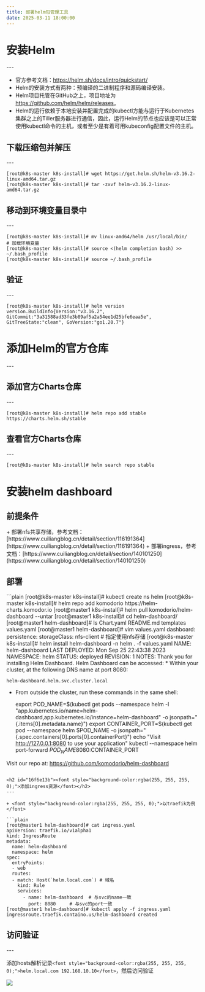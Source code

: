 ```yaml
---
title: 部署helm包管理工具
date: 2025-03-11 18:00:00
---
```

<h1 id="f11a4b4f"><font style="background-color:rgba(255, 255, 255, 0);">安装Helm</font></h1>
---

+ <font style="background-color:rgba(255, 255, 255, 0);">官方参考文档：</font>[<font style="background-color:rgba(255, 255, 255, 0);">https://helm.sh/docs/intro/quickstart/</font>](https://helm.sh/docs/intro/quickstart/)
+ <font style="background-color:rgba(255, 255, 255, 0);">Helm的安装方式有两种：预编译的二进制程序和源码编译安装。</font>
+ <font style="background-color:rgba(255, 255, 255, 0);">Helm项目托管在GitHub之上，项目地址为</font>[<font style="background-color:rgba(255, 255, 255, 0);">https://github.com/helm/helm/releases</font>](https://github.com/helm/helm/releases)<font style="background-color:rgba(255, 255, 255, 0);">。</font>
+ <font style="background-color:rgba(255, 255, 255, 0);">Helm的运行依赖于本地安装并配置完成的kubectl方能与运行于Kubernetes集群之上的Tiller服务器进行通信，因此，运行Helm的节点也应该是可以正常使用kubectl命令的主机，或者至少是有着可用kubeconfig配置文件的主机。</font>

<h2 id="552ec97e"><font style="background-color:rgba(255, 255, 255, 0);">下载压缩包并解压</font></h2>
---

```plain
[root@k8s-master k8s-install]# wget https://get.helm.sh/helm-v3.16.2-linux-amd64.tar.gz
[root@k8s-master k8s-install]# tar -zxvf helm-v3.16.2-linux-amd64.tar.gz
```

<h2 id="85a7ab47"><font style="background-color:rgba(255, 255, 255, 0);">移动到环境变量目录中</font></h2>
---

```plain
[root@k8s-master k8s-install]# mv linux-amd64/helm /usr/local/bin/ 
# 加载环境变量
[root@k8s-master k8s-install]# source <(helm completion bash) >> ~/.bash_profile 
[root@k8s-master k8s-install]# source ~/.bash_profile 
```

<h2 id="cd8992b6"><font style="background-color:rgba(255, 255, 255, 0);">验证</font></h2>
---

```plain
[root@k8s-master k8s-install]# helm version
version.BuildInfo{Version:"v3.16.2", GitCommit:"3a31588ad33fe3b89af5a2a54ee1d25bfe6eaa5e", GitTreeState:"clean", GoVersion:"go1.20.7"}
```

<h1 id="1c15269a"><font style="background-color:rgba(255, 255, 255, 0);">添加Helm的官方仓库</font></h1>
---

<h2 id="6f3419de"><font style="background-color:rgba(255, 255, 255, 0);">添加官方Charts仓库</font></h2>
---

```plain
[root@k8s-master k8s-install]# helm repo add stable https://charts.helm.sh/stable
```

<h2 id="00b7396e"><font style="background-color:rgba(255, 255, 255, 0);">查看官方Charts仓库</font></h2>
---

```plain
[root@k8s-master k8s-install]# helm search repo stable
```

<h1 id="083a9ea8"><font style="background-color:rgba(255, 255, 255, 0);">安装helm dashboard</font></h1>
<h2 id="b0ff454a"><font style="background-color:rgba(255, 255, 255, 0);">前提条件</font></h2>
+ <font style="background-color:rgba(255, 255, 255, 0);">部署nfs共享存储，参考文档：</font>[<font style="background-color:rgba(255, 255, 255, 0);">https://www.cuiliangblog.cn/detail/section/116191364</font>](https://www.cuiliangblog.cn/detail/section/116191364)
+ <font style="background-color:rgba(255, 255, 255, 0);">部署ingress，参考文档：</font>[<font style="background-color:rgba(255, 255, 255, 0);">https://www.cuiliangblog.cn/detail/section/140101250</font>](https://www.cuiliangblog.cn/detail/section/140101250)

<h2 id="a9f94dcd"><font style="background-color:rgba(255, 255, 255, 0);">部署</font></h2>
```plain
[root@k8s-master k8s-install]# kubectl create ns helm
[root@k8s-master k8s-install]# helm repo add komodorio https://helm-charts.komodor.io
[root@master1 k8s-install]# helm pull komodorio/helm-dashboard --untar
[root@master1 k8s-install]# cd helm-dashboard/
[root@master1 helm-dashboard]# ls
Chart.yaml  README.md  templates  values.yaml
[root@master1 helm-dashboard]# vim values.yaml
dashboard:
  persistence:
    storageClass: nfs-client # 指定使用nfs存储
[root@k8s-master k8s-install]# helm install helm-dashboard -n helm . -f values.yaml
NAME: helm-dashboard
LAST DEPLOYED: Mon Sep 25 22:43:38 2023
NAMESPACE: helm
STATUS: deployed
REVISION: 1
NOTES:
Thank you for installing Helm Dashboard.
Helm Dashboard can be accessed:
  * Within your cluster, at the following DNS name at port 8080:

    helm-dashboard.helm.svc.cluster.local

  * From outside the cluster, run these commands in the same shell:

    export POD_NAME=$(kubectl get pods --namespace helm -l "app.kubernetes.io/name=helm-dashboard,app.kubernetes.io/instance=helm-dashboard" -o jsonpath="{.items[0].metadata.name}")
    export CONTAINER_PORT=$(kubectl get pod --namespace helm $POD_NAME -o jsonpath="{.spec.containers[0].ports[0].containerPort}")
    echo "Visit http://127.0.0.1:8080 to use your application"
    kubectl --namespace helm port-forward $POD_NAME 8080:$CONTAINER_PORT

Visit our repo at:
https://github.com/komodorio/helm-dashboard
```

<h2 id="16f6e13b"><font style="background-color:rgba(255, 255, 255, 0);">添加ingress资源</font></h2>
---

+ <font style="background-color:rgba(255, 255, 255, 0);">以traefik为例</font>

```plain
[root@master1 helm-dashboard]# cat ingress.yaml 
apiVersion: traefik.io/v1alpha1
kind: IngressRoute
metadata:
  name: helm-dashboard
  namespace: helm
spec:
  entryPoints:
  - web
  routes:
  - match: Host(`helm.local.com`) # 域名
    kind: Rule
    services:
      - name: helm-dashboard  # 与svc的name一致
        port: 8080     # 与svc的port一致
[root@master1 helm-dashboard]# kubectl apply -f ingress.yaml 
ingressroute.traefik.containo.us/helm-dashboard created
```

<h2 id="046e223e"><font style="background-color:rgba(255, 255, 255, 0);">访问验证</font></h2>
---

<font style="background-color:rgba(255, 255, 255, 0);">添加hosts解析记录</font>`<font style="background-color:rgba(255, 255, 255, 0);">helm.local.com 192.168.10.10</font>`<font style="background-color:rgba(255, 255, 255, 0);">，然后访问验证</font>

![](https://cdn.nlark.com/yuque/0/2025/jpeg/43141749/1737810479823-33abad4b-bb9a-4357-bcb1-f82eab6376f9.jpeg)

<font style="background-color:rgba(255, 255, 255, 0);"></font>

<font style="background-color:rgba(255, 255, 255, 0);"></font>

